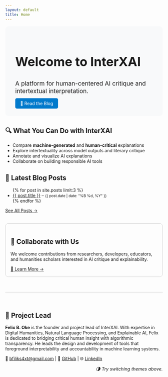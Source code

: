 ```yaml
---
layout: default
title: Home
---
```


<section style="padding: 2rem; background: #f8f9fa; border-radius: 10px;">
  <h1 style="font-size: 2.5rem;">Welcome to InterXAI</h1>
  <p style="font-size: 1.2rem;">A platform for human-centered AI critique and intertextual interpretation.</p>
  <a href="{{ site.baseurl }}/blog/" style="padding: 0.5rem 1rem; background: #007acc; color: white; border-radius: 5px; text-decoration: none;">📰 Read the Blog</a>
</section>

<section style="margin-top: 2rem;">
  <h2>🔍 What You Can Do with InterXAI</h2>
  <ul>
    <li>Compare <strong>machine-generated</strong> and <strong>human-critical</strong> explanations</li>
    <li>Explore intertextuality across model outputs and literary critique</li>
    <li>Annotate and visualize AI explanations</li>
    <li>Collaborate on building responsible AI tools</li>
  </ul>
</section>

<section style="margin-top: 2rem;">
  <h2>📝 Latest Blog Posts</h2>
  <ul>
    {% for post in site.posts limit:3 %}
      <li>
        <a href="{{ site.baseurl }}{{ post.url }}">{{ post.title }}</a> – 
        <small>{{ post.date | date: "%B %d, %Y" }}</small>
      </li>
    {% endfor %}
  </ul>
  <a href="{{ site.baseurl }}/blog/">See All Posts →</a>
</section>

<section style="margin-top: 2rem; padding: 1rem; border: 1px solid #ccc; border-radius: 10px;">
  <h2>🤝 Collaborate with Us</h2>
  <p>We welcome contributions from researchers, developers, educators, and humanities scholars interested in AI critique and explainability.</p>
  <a href="{{ site.baseurl }}/collaborate/">🔗 Learn More →</a>
</section>

<section style="margin-top: 3rem; border-top: 1px solid #ccc; padding-top: 2rem;">
  <h2>👤 Project Lead</h2>
  <p><strong>Felix B. Oke</strong> is the founder and project lead of InterXAI. With expertise in Digital Humanities, Natural Language Processing, and Explainable AI, Felix is dedicated to bridging critical human insight with algorithmic transparency. He leads the design and development of tools that foreground interpretability and accountability in machine learning systems.</p>
  <p>📧 <a href="mailto:bfiliks4xt@gmail.com">bfiliks4xt@gmail.com</a> |
     🔗 <a href="https://github.com/bfiliks" target="_blank">GitHub</a> |
     🌐 <a href="https://www.linkedin.com/in/felixoke/" target="_blank">LinkedIn</a></p>
</section>

<p style="text-align: right; font-size: 0.9rem;"><em>🌗 Try switching themes above.</em></p>
